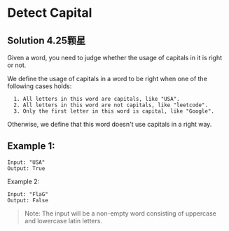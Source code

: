 # Detect Capital

## Solution 4.25颗星


Given a word, you need to judge whether the usage of capitals in it is right or not.

We define the usage of capitals in a word to be right when one of the following cases holds:

```
  1. All letters in this word are capitals, like "USA".
  2. All letters in this word are not capitals, like "leetcode".
  3. Only the first letter in this word is capital, like "Google".
```

Otherwise, we define that this word doesn't use capitals in a right way.
 

## Example 1:
```
Input: "USA"
Output: True
```

Example 2:
```
Input: "FlaG"
Output: False
```

> Note: The input will be a non-empty word consisting of uppercase and lowercase latin letters.